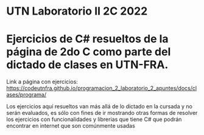 # UTN Laboratorio II 2C 2022
# Ejercicios de C# resueltos de la página de 2do C como parte del dictado de clases en UTN-FRA.
Link a página con ejercicios: https://codeutnfra.github.io/programacion_2_laboratorio_2_apuntes/docs/clases/programa/

Los ejercicios aquí resueltos van más allá de lo dictado en la cursada y no serán evaluados, es sólo con fines de ir mostrando otras formas de resolver los ejercicios con funcionalidades y librerias que tiene C# que podrán encontrar en internet que son comúnmente usadas
